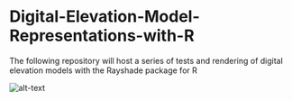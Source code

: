 # Digital-Elevation-Model-Representations-with-R
The following repository will host a series of tests and rendering of digital elevation models with the Rayshade package for R

![alt-text](https://github.com/jordan10793/Digital-Elevation-Model-Representations-with-R/blob/main/cr.gif)
